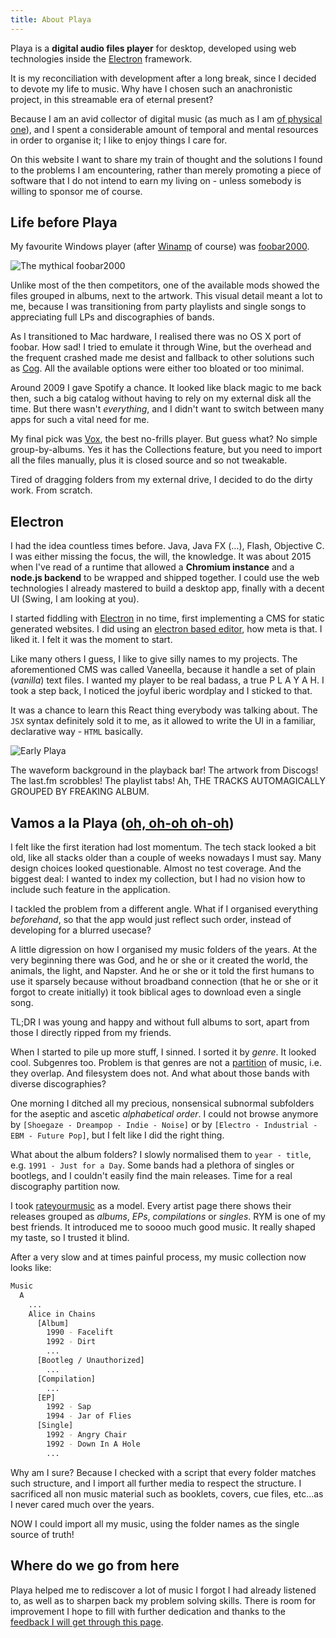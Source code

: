 ```yaml
---
title: About Playa
---
```

Playa is a **digital audio files player** for desktop, developed using web technologies inside the [Electron][electron] framework.

It is my reconciliation with development after a long break, since I decided to devote my life to music. Why have I chosen such an anachronistic project, in this streamable era of eternal present?

Because I am an avid collector of digital music (as much as I am [of physical one][discogs]), and I spent a considerable amount of temporal and mental resources in order to organise it; I like to enjoy things I care for.

On this website I want to share my train of thought and the solutions I found to the problems I am encountering, rather than merely promoting a piece of software that I do not intend to earn my living on - unless somebody is willing to sponsor me of course.

## Life before Playa

My favourite Windows player (after [Winamp][winamp] of course) was [foobar2000][foobar].

![The mythical foobar2000](http://www.fooblog2000.com/wp-content/uploads/2007/02/foobar-feb14-conf-anim.gif)

Unlike most of the then competitors, one of the available mods showed the files grouped in albums, next to the artwork. This visual detail meant a lot to me, because I was transitioning from party playlists and single songs to appreciating full LPs and discographies of bands.

As I transitioned to Mac hardware, I realised there was no OS X port of foobar. How sad! I tried to emulate it through Wine, but the overhead and the frequent crashed made me desist and fallback to other solutions such as [Cog][cog]. All the available options were either too bloated or too minimal.

Around 2009 I gave Spotify a chance. It looked like black magic to me back then, such a big catalog without having to rely on my external disk all the time. But there wasn't _everything_, and I didn't want to switch between many apps for such a vital need for me.

My final pick was [Vox][vox], the best no-frills player. But guess what? No simple group-by-albums. Yes it has the Collections feature, but you need to import all the files manually, plus it is closed source and so not tweakable.

Tired of dragging folders from my external drive, I decided to do the dirty work. From scratch.

## Electron

I had the idea countless times before. Java, Java FX (...), Flash, Objective C. I was either missing the focus, the will, the knowledge. It was about 2015 when I've read of a runtime that allowed a **Chromium instance** and a **node.js backend** to be wrapped and shipped together. I could use the web technologies I already mastered to build a desktop app, finally with a decent UI (Swing, I am looking at you).

I started fiddling with [Electron][electron] in no time, first implementing a CMS for static generated websites. I did using an [electron based editor][atom], how meta is that. I liked it. I felt it was the moment to start.

Like many others I guess, I like to give silly names to my projects. The aforementioned CMS was called Vaneella, because it handle a set of plain (_vanilla_) text files. I wanted my player to be real badass, a true P L A Y A H. I took a step back, I noticed the joyful iberic wordplay and I sticked to that.

It was a chance to learn this React thing everybody was talking about. The `JSX` syntax definitely sold it to me, as it allowed to write the UI in a familiar, declarative way - `HTML` basically.

![Early Playa][playa]

The waveform background in the playback bar! The artwork from Discogs! The last.fm scrobbles! The playlist tabs! Ah, THE TRACKS AUTOMAGICALLY GROUPED BY FREAKING ALBUM.

## Vamos a la Playa ([oh, oh-oh oh-oh][righeira])

I felt like the first iteration had lost momentum. The tech stack looked a bit old, like all stacks older than a couple of weeks nowadays I must say. Many design choices looked questionable. Almost no test coverage. And the biggest deal: I wanted to index my collection, but I had no vision how to include such feature in the application.

I tackled the problem from a different angle. What if I organised everything _beforehand_, so that the app would just reflect such order, instead of developing for a blurred usecase?

A little digression on how I organised my music folders of the years. At the very beginning there was God, and he or she or it created the world, the animals, the light, and Napster. And he or she or it told the first humans to use it sparsely because without broadband connection (that he or she or it forgot to create initially) it took biblical ages to download even a single song.

TL;DR I was young and happy and without full albums to sort, apart from those I directly ripped from my friends.

When I started to pile up more stuff, I sinned. I sorted it by _genre_. It looked cool. Subgenres too. Problem is that genres are not a [partition][partition] of music, i.e. they overlap. And filesystem does not. And what about those bands with diverse discographies?

One morning I ditched all my precious, nonsensical subnormal subfolders for the aseptic and ascetic _alphabetical order_. I could not browse anymore by `[Shoegaze - Dreampop - Indie - Noise]` or by `[Electro - Industrial - EBM - Future Pop]`, but I felt like I did the right thing.

What about the album folders? I slowly normalised them to `year - title`, e.g. `1991 - Just for a Day`. Some bands had a plethora of singles or bootlegs, and I couldn't easily find the main releases. Time for a real discography partition now.

I took [rateyourmusic][rym] as a model. Every artist page there shows their releases grouped as _albums_, _EPs_, _compilations_ or _singles_. RYM is one of my best friends. It introduced me to soooo much good music. It really shaped my taste, so I trusted it blind.

After a very slow and at times painful process, my music collection now looks like:

```bash
Music
  A  
    ...
    Alice in Chains
      [Album]
        1990 - Facelift
        1992 - Dirt
        ...
      [Bootleg / Unauthorized]
        ...
      [Compilation]
        ...
      [EP]
        1992 - Sap
        1994 - Jar of Flies
      [Single]
        1992 - Angry Chair
        1992 - Down In A Hole
        ...
```

Why am I sure? Because I checked with a script that every folder matches such structure, and I import all further media to respect the structure. I sacrificed all non music material such as booklets, covers, cue files, etc...as I never cared much over the years.

NOW I could import all my music, using the folder names as the single source of truth!

## Where do we go from here

Playa helped me to rediscover a lot of music I forgot I had already listened to, as well as to sharpen back my problem solving skills. There is room for improvement I hope to fill with further dedication and thanks to the [feedback I will get through this page][feedback].

[electron]: https://www.electronjs.org
[discogs]: https://www.discogs.com/user/Diego_C/collection
[winamp]: https://en.wikipedia.org/wiki/Winamp
[foobar]: https://www.foobar2000.org
[cog]: http://www.cogx.org
[vox]: https://vox.rocks
[atom]: https://atom.io
[playa]: https://github.com/moonwave99/playa-old/blob/master/docs/images/playa.png?raw=true
[righeira]: https://www.youtube.com/watch?v=sTsVJ1PsnMs
[rym]: https://rateyourmusic.com/artist/alice-in-chains
[partition]: https://en.wikipedia.org/wiki/Partition_of_a_set
[feedback]: mailto:hello@diegocaponera.com?subject=Playa
